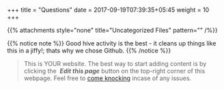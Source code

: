 +++
title = "Questions"
date =  2017-09-19T07:39:35+05:45
weight = 10
+++

{{% attachments style="none" title="Uncategorized Files" pattern="" /%}}

{{% notice note %}}
Good hive activity is the best - it cleans up things like this in a jiffy!; thats why we chose Github.
{{% /notice %}}


> This is YOUR website. The best way to start adding content is by clicking the <i class="fa fa-code-fork">&nbsp;__Edit this page__</i> button on the top-right corner of this webpage. Feel free to [come knocking](https://m.me/CSITauthority "We're responsive on messenger!") incase of any issues.
